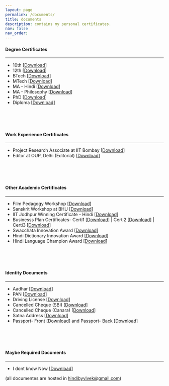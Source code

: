 ```yaml
---
layout: page
permalink: /documents/
title: documents 
description: contains my personal certificates. 
nav: false
nav_order:
---
```



#### Degree Certificates
---
* 10th [[Download](https://drive.google.com/file/d/1u5Z_6K3S4tmTS_igH-0fmu-ysPXU313k/view?usp=sharing)]
* 12th [[Download](https://drive.google.com/file/d/1pE2ZyIxKL1fP9si66nZUZv00Bo-mpzTQ/view?usp=sharing)]
* BTech [[Download](https://drive.google.com/file/d/1PO-u6twTrV8oYk-G56YCSecydywvWUru/view?usp=sharing)]
* MTech [[Download](https://drive.google.com/file/d/1_HKDFZKvZAI5BqeAmnLgFWmYQhieBhgI/view?usp=sharing)]
* MA - Hindi [[Download](https://drive.google.com/file/d/1kj-02gLZcg-OjgmPim9vD-WzaTOGgdbd/view?usp=sharing)]
* MA - Philosophy [[Download](https://drive.google.com/file/d/1bQH2wf5R4AEpPIVQ46OfweB3qAj79C6t/view?usp=sharing)]
* PhD [[Download](https://drive.google.com/file/d/19vqDHxHOI3WlyP3dwO2oOK9WlpiGSdRc/view?usp=sharing)]
* Diploma [[Download](https://drive.google.com/file/d/1qIX4-Zp7Wix3P4c9pYWHXL7IPQXZGtK2/view?usp=sharing)]

<br>
<br>
<br>

#### Work Experience Certificates
---
* Project Research Associate at IIT Bombay [[Download](https://drive.google.com/file/d/1EcbrMQ3Y1SrhfAHjdWetkSNpNY4gZzLI/view?usp=sharing)]
* Editor at OUP, Delhi (Editorial) [[Download](https://drive.google.com/file/d/1ePfFsCzjs49f8B_TeQU_HM49n1jp9Aut/view?usp=sharing)]

<br>
<br>
<br>

#### Other Academic Certificates
---
* Film Pedagogy Workshop [[Download](https://drive.google.com/file/d/1BivUiAkPcL8VqkOm3aB5pXWA9dwoQbAQ/view?usp=sharing)]
* Sanskrit Workshop at BHU [[Download](https://drive.google.com/file/d/18azZBbxZTvAx2OGP_jqp7GHcLLDCtvz3/view?usp=sharing)]
* IIT Jodhpur Winning Certificate - Hindi [[Download](https://drive.google.com/file/d/1JzmHX-DIjrGuh7NMjAgugwxTlDB8b78q/view?usp=sharing)]
* Businesss Plan Certificates- Certi1 [[Download](https://drive.google.com/file/d/1QPYIMGnvVmPch3aeddOVDN5D1UXCtvx_/view?usp=sharing)] | Certi2 [[Download](https://drive.google.com/file/d/1IkNqOoMgVl6GrXeif6zvXgCCdn3qd_4z/view?usp=sharing)] | Certi3 [[Download]()]
* Swacchata Innovation Award [[Download](https://drive.google.com/file/d/1FTONQGvdt6nJT_t8NN2Bf-mlVTfzYL__/view?usp=sharing)]
* Hindi Dictionary Innovation Award [[Download]()]
* Hindi Language Champion Award [[Download](https://drive.google.com/file/d/18YiA1tz7FRR3btSoY2wS7Uz5QKu6P_56/view?usp=sharing)]

<br>
<br>
<br>

#### Identity Documents
---
* Aadhar [[Download](https://drive.google.com/file/d/1FqFw3c6tIZPieeW8nPuPfxgiRV7LDXEW/view?usp=sharing)]
* PAN [[Download](https://drive.google.com/file/d/1dg2frWqOiJdKZizPglvDFkKglNYn8GiU/view?usp=sharing)]
* Driving License [[Download](https://drive.google.com/file/d/1wEJn5T6hPCj9NmjL4qH5-tjei9O_GdVj/view?usp=sharing)]
* Cancelled Cheque (SBI) [[Download]()]
* Cancelled Cheque (Canara) [[Download](https://drive.google.com/file/d/1WYRFVrbuOdwILDAVP_PsgCHzsevcHD24/view?usp=sharing)]
* Satna Address [[Download]()]
* Passport- Front [[Download]()] and Passport- Back [[Download]()]

<br>
<br>
<br>

#### Maybe Required Documents
---
* I dont know Now [[Download]()]


(all documentes are hosted in hindibyvivek@gmail.com)